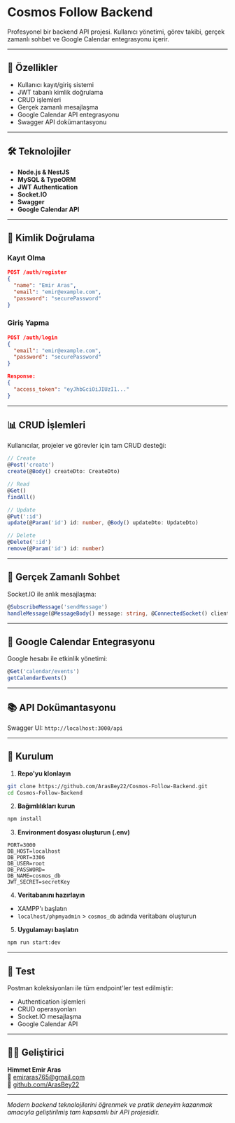 # Cosmos Follow Backend

Profesyonel bir backend API projesi. Kullanıcı yönetimi, görev takibi, gerçek zamanlı sohbet ve Google Calendar entegrasyonu içerir.

---

## 🎯 Özellikler

- Kullanıcı kayıt/giriş sistemi
- JWT tabanlı kimlik doğrulama
- CRUD işlemleri
- Gerçek zamanlı mesajlaşma
- Google Calendar API entegrasyonu
- Swagger API dokümantasyonu

---

## 🛠 Teknolojiler

- **Node.js & NestJS**
- **MySQL & TypeORM**
- **JWT Authentication**
- **Socket.IO**
- **Swagger**
- **Google Calendar API**

---

## 🔐 Kimlik Doğrulama

### Kayıt Olma
```json
POST /auth/register
{
  "name": "Emir Aras",
  "email": "emir@example.com",
  "password": "securePassword"
}
```

### Giriş Yapma
```json
POST /auth/login
{
  "email": "emir@example.com",
  "password": "securePassword"
}

Response:
{
  "access_token": "eyJhbGciOiJIUzI1..."
}
```

---

## 📊 CRUD İşlemleri

Kullanıcılar, projeler ve görevler için tam CRUD desteği:

```typescript
// Create
@Post('create')
create(@Body() createDto: CreateDto)

// Read
@Get()
findAll()

// Update
@Put(':id')
update(@Param('id') id: number, @Body() updateDto: UpdateDto)

// Delete
@Delete(':id')
remove(@Param('id') id: number)
```

---

## 💬 Gerçek Zamanlı Sohbet

Socket.IO ile anlık mesajlaşma:

```typescript
@SubscribeMessage('sendMessage')
handleMessage(@MessageBody() message: string, @ConnectedSocket() client: Socket)
```

---

## 📅 Google Calendar Entegrasyonu

Google hesabı ile etkinlik yönetimi:

```typescript
@Get('calendar/events')
getCalendarEvents()
```

---

## 📚 API Dokümantasyonu

Swagger UI: `http://localhost:3000/api`

---

## 🚀 Kurulum

1. **Repo'yu klonlayın**
```bash
git clone https://github.com/ArasBey22/Cosmos-Follow-Backend.git
cd Cosmos-Follow-Backend
```

2. **Bağımlılıkları kurun**
```bash
npm install
```

3. **Environment dosyası oluşturun (.env)**
```env
PORT=3000
DB_HOST=localhost
DB_PORT=3306
DB_USER=root
DB_PASSWORD=
DB_NAME=cosmos_db
JWT_SECRET=secretKey
```

4. **Veritabanını hazırlayın**
- XAMPP'ı başlatın
- `localhost/phpmyadmin` > `cosmos_db` adında veritabanı oluşturun

5. **Uygulamayı başlatın**
```bash
npm run start:dev
```

---

## 🧪 Test

Postman koleksiyonları ile tüm endpoint'ler test edilmiştir:
- Authentication işlemleri
- CRUD operasyonları  
- Socket.IO mesajlaşma
- Google Calendar API

---

## 👨‍💻 Geliştirici

**Himmet Emir Aras**  
📧 emiraras765@gmail.com  
🔗 [github.com/ArasBey22](https://github.com/ArasBey22)

---

*Modern backend teknolojilerini öğrenmek ve pratik deneyim kazanmak amacıyla geliştirilmiş tam kapsamlı bir API projesidir.*
